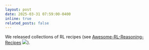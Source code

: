 ```yaml
---
layout: post
date: 2025-03-31 07:59:00-0400
inline: true
related_posts: false
---
```


We released collections of RL recipes (see [Awesome-RL-Reasoning-Recipes](https://github.com/TsinghuaC3I/Awesome-RL-Reasoning-Recipes) ![](https://img.shields.io/github/stars/TsinghuaC3I/Awesome-RL-Reasoning-Recipes)).